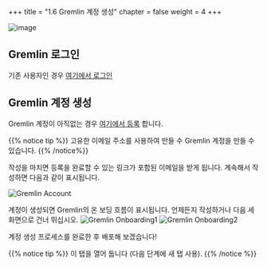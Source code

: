 +++
title = "1.6 Gremlin 계정 생성"
chapter = false
weight = 4
+++

![image](/images/gremlin_mascot.png)
## Gremlin 로그인
기존 사용자인 경우 [여기에서 로그인](https://app.gremlin.com/login)

## Gremlin 계정 생성
Gremlin 계정이 아직없는 경우 [여기에서 등록](https://gremlin.com/aws-2020) 합니다.

{{% notice tip %}}
고유한 이메일 주소를 사용하여 만들 수 Gremlin 계정을 만들 수 있습니다. 
{{% /notice%}}

작성을 마치면 등록을 완료할 수 있는 링크가 포함된 이메일을 받게 됩니다. 계속해서 작성하면 다음과 같이 표시됩니다.

![Gremlin Account](/images/gremlin_account_creation.png)

계정이 생성되면 Gremlin의 온 보딩 흐름이 표시됩니다. 언제든지 작성하거나 다음 세 화면으로 건너 뛰십시오.
![Gremlin Onboarding1](/images/gremlin_onboarding1.png)
![Gremlin Onboarding2](/images/gremlin_onboarding2.png)



계정 생성 프로세스를 완료한 후 배포해 보겠습니다!



{{% notice tip %}}
이 탭을 열어 둡니다 (다음 단계에 새 탭 사용).
{{% /notice %}}

